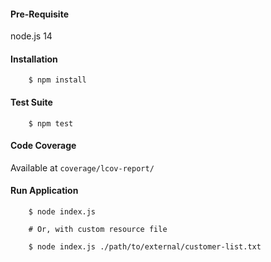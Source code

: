 #### Pre-Requisite
node.js 14

#### Installation
```
    $ npm install
```

#### Test Suite
```
    $ npm test
```

#### Code Coverage
Available at ```coverage/lcov-report/```

#### Run Application
```
    $ node index.js

    # Or, with custom resource file
    
    $ node index.js ./path/to/external/customer-list.txt
```

